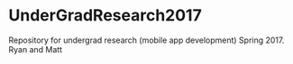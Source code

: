 # UnderGradResearch2017
Repository for undergrad research (mobile app development) Spring 2017. Ryan and Matt
